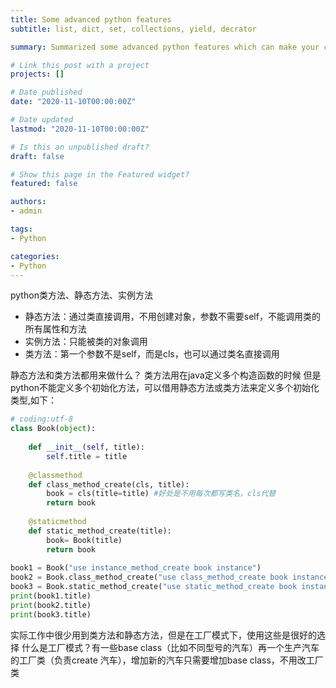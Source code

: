```yaml
---
title: Some advanced python features
subtitle: list, dict, set, collections, yield, decrator

summary: Summarized some advanced python features which can make your code more efficient and pythonic

# Link this post with a project
projects: []

# Date published
date: "2020-11-10T00:00:00Z"

# Date updated
lastmod: "2020-11-10T00:00:00Z"

# Is this an unpublished draft?
draft: false

# Show this page in the Featured widget?
featured: false

authors:
- admin

tags:
- Python

categories:
- Python
---
```


python类方法、静态方法、实例方法

- 静态方法：通过类直接调用，不用创建对象，参数不需要self，不能调用类的所有属性和方法
- 实例方法：只能被类的对象调用
- 类方法：第一个参数不是self，而是cls，也可以通过类名直接调用

静态方法和类方法都用来做什么？
    类方法用在java定义多个构造函数的时候
    但是python不能定义多个初始化方法，可以借用静态方法或类方法来定义多个初始化类型,如下：
```python
# coding:utf-8
class Book(object):
 
    def __init__(self, title):
        self.title = title
 
    @classmethod
    def class_method_create(cls, title):
        book = cls(title=title) #好处是不用每次都写类名，cls代替
        return book
 
    @staticmethod
    def static_method_create(title):
        book= Book(title)
        return book
 
book1 = Book("use instance_method_create book instance")
book2 = Book.class_method_create("use class_method_create book instance")
book3 = Book.static_method_create("use static_method_create book instance")
print(book1.title)
print(book2.title)
print(book3.title)
```

实际工作中很少用到类方法和静态方法，但是在工厂模式下，使用这些是很好的选择
什么是工厂模式？有一些base class（比如不同型号的汽车）再一个生产汽车的工厂类（负责create 汽车），增加新的汽车只需要增加base class，不用改工厂类


